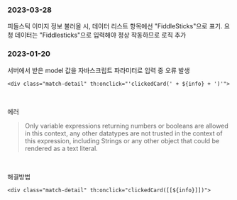 ### 2023-03-28
피들스틱 이미지 정보 불러올 시, 데이터 리스트 항목에선 "FiddleSticks"으로 표기.
요청 데이터는 "Fiddlesticks"으로 입력해야 정상 작동하므로 로직 추가

### 2023-01-20
서버에서 받은 model 값을 자바스크립트 파라미터로 입력 중 오류 발생
```
<div class="match-detail" th:onclick="'clickedCard(' + ${info} + ')'">
```
<br>

에러
> Only variable expressions returning numbers or booleans are allowed in this context, any other datatypes are not trusted in the context of this expression, including Strings or any other object that could be rendered as a text literal.
<br>

해결방법
```
<div class="match-detail" th:onclick="clickedCard([[${info}]])">
```